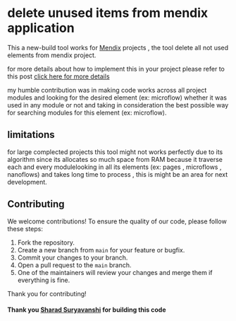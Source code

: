 # delete unused items from mendix application

This a new-build tool works for [Mendix](https://www.mendix.com/) projects , the tool delete all not used elements from mendix project.

for more details about how to implement this in your project please refer to this post [click here for more details](https://www.linkedin.com/posts/sharad-suryavanshi-779210119_hello-connections-ive-been-very-curious-activity-7195462596399927296-KKgf?utm_source=share&utm_medium=member_desktop)

my humble contribution was in making code works across all project modules and looking for the desired element
(ex: microflow) whether it was used in any module or not and taking in consideration the best possible way for searching modules for this element (ex: microflow).

## limitations

for large complected projects this tool might not works perfectly due to its algorithm since its allocates so much space from RAM
because it traverse each and every modulelooking in all its elements (ex: pages , microflows , nanoflows)
and takes long time to process , this is might be an area for next development.

## Contributing

We welcome contributions! To ensure the quality of our code, please follow these steps:

1. Fork the repository.
2. Create a new branch from `main` for your feature or bugfix.
3. Commit your changes to your branch.
4. Open a pull request to the `main` branch.
5. One of the maintainers will review your changes and merge them if everything is fine.

Thank you for contributing!

#### Thank you [Sharad Suryavanshi](https://www.linkedin.com/in/sharad-suryavanshi-779210119/) for building this code
